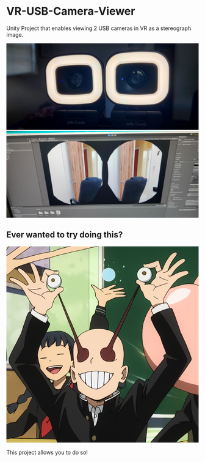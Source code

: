 # VR-USB-Camera-Viewer
 Unity Project that enables viewing 2 USB cameras in VR as a stereograph image.

![VR](/VR-Lens.jpeg)
![VR Output](/VR-Output.jpeg)

## Ever wanted to try doing this?
![VR](/Stretchy-Eyes.png)

This project allows you to do so!
